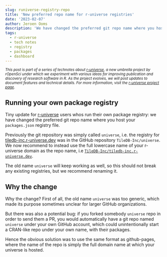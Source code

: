 ```yaml
---
slug: runiverse-registry-repo
title: 'New preferred repo name for r-universe registries'
date: '2023-02-07'
author: Jeroen Ooms
description: 'We have changed the preferred git repo name where you host your `packages.json` registry for r-universe.'
tags:
  - r-universe
  - tech notes
  - registry
  - packages
  - dashboard
---
```


<small><em>This post is part of a series of technotes about [r-universe](https://r-universe.dev), a new umbrella project by rOpenSci under which we experiment with various ideas for improving publication and discovery of research software in R.
As the project evolves, we will post updates to document features and technical details.
For more information, visit the [r-universe project page](/r-universe/).</em></small>

## Running your own package registry

Tiny update for [r-universe](https://r-universe.dev) users whos run their own package registry: we have changed the preferred git repo name where you host your `packages.json` registry file.

Previously the git repository was simply called `universe`, i.e. the registry for [tiledb-inc.r-universe.dev](https://tiledb-inc.r-universe.dev) was in the GitHub repository `TileDB-Inc/universe`. We now recommend to instead use the full lowercase name of your r-universe domain as the repo name, i.e [`TileDB-Inc/tiledb-inc.r-universe.dev`](https://github.com/TileDB-Inc/tiledb-inc.r-universe.dev).

The old name `universe` will keep working as well, so this should not break any existing registries, but we recommend renaming it.

## Why the change

Why the change? First of all, the old name `universe` was too generic, which made its purpose sometimes unclear for larger GitHub organizations.

But there was also a potential bug: if you forked somebody `universe` repo in order to send them a PR, you would automatically have a git repo named `universe` under your own GitHub account, which could unintentionally start a CRAN-like repo under your own name, with their packages.

Hence the obvious solution was to use the same format as github-pages, where the name of the repo is simply the full domain name at which your universe is hosted.
